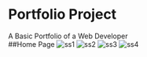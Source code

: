 # Portfolio Project
A Basic Portfolio of a Web Developer<br>
##Home Page
![ss1](https://github.com/user-attachments/assets/217e9c51-c339-49bc-b500-a123dd67482d)
![ss2](https://github.com/user-attachments/assets/363cd775-d229-4ff6-b6ee-378df603d56e)
![ss3](https://github.com/user-attachments/assets/c725cd24-5d6e-496c-ba44-f56ee816f2f9)
![ss4](https://github.com/user-attachments/assets/4f4ba4bb-d857-4022-bdca-f0897c3cd8ed)
